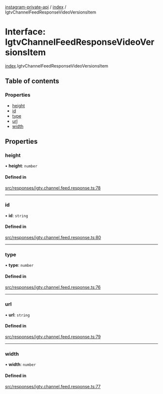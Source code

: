 [instagram-private-api](../../README.md) / [index](../../modules/index.md) / IgtvChannelFeedResponseVideoVersionsItem

# Interface: IgtvChannelFeedResponseVideoVersionsItem

[index](../../modules/index.md).IgtvChannelFeedResponseVideoVersionsItem

## Table of contents

### Properties

- [height](IgtvChannelFeedResponseVideoVersionsItem.md#height)
- [id](IgtvChannelFeedResponseVideoVersionsItem.md#id)
- [type](IgtvChannelFeedResponseVideoVersionsItem.md#type)
- [url](IgtvChannelFeedResponseVideoVersionsItem.md#url)
- [width](IgtvChannelFeedResponseVideoVersionsItem.md#width)

## Properties

### height

• **height**: `number`

#### Defined in

[src/responses/igtv.channel.feed.response.ts:78](https://github.com/Nerixyz/instagram-private-api/blob/0e0721c/src/responses/igtv.channel.feed.response.ts#L78)

___

### id

• **id**: `string`

#### Defined in

[src/responses/igtv.channel.feed.response.ts:80](https://github.com/Nerixyz/instagram-private-api/blob/0e0721c/src/responses/igtv.channel.feed.response.ts#L80)

___

### type

• **type**: `number`

#### Defined in

[src/responses/igtv.channel.feed.response.ts:76](https://github.com/Nerixyz/instagram-private-api/blob/0e0721c/src/responses/igtv.channel.feed.response.ts#L76)

___

### url

• **url**: `string`

#### Defined in

[src/responses/igtv.channel.feed.response.ts:79](https://github.com/Nerixyz/instagram-private-api/blob/0e0721c/src/responses/igtv.channel.feed.response.ts#L79)

___

### width

• **width**: `number`

#### Defined in

[src/responses/igtv.channel.feed.response.ts:77](https://github.com/Nerixyz/instagram-private-api/blob/0e0721c/src/responses/igtv.channel.feed.response.ts#L77)
